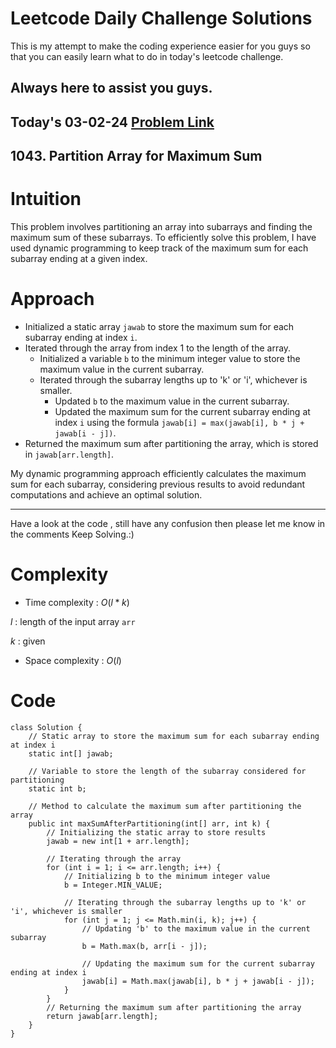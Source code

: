 # Leetcode Daily Challenge Solutions

This is my attempt to make the coding experience easier for you guys so that you can easily learn what to do in today's leetcode challenge.


## Always here to assist you guys.

## Today's 03-02-24 [Problem Link](https://leetcode.com/problems/partition-array-for-maximum-sum/description/?envType=daily-question&envId=2024-02-03)
## 1043. Partition Array for Maximum Sum

# Intuition
<!-- Describe your first thoughts on how to solve this problem. -->
This problem involves partitioning an array into subarrays and finding the maximum sum of these subarrays. To efficiently solve this problem, I have used dynamic programming to keep track of the maximum sum for each subarray ending at a given index.


# Approach
<!-- Describe your approach to solving the problem. -->
- Initialized a static array `jawab` to store the maximum sum for each subarray ending at index `i`.
- Iterated through the array from index 1 to the length of the array.
  - Initialized a variable `b` to the minimum integer value to store the maximum value in the current subarray.
  - Iterated through the subarray lengths up to 'k' or 'i', whichever is smaller.
    - Updated `b` to the maximum value in the current subarray.
    - Updated the maximum sum for the current subarray ending at index `i` using the formula `jawab[i] = max(jawab[i], b * j + jawab[i - j])`.
- Returned the maximum sum after partitioning the array, which is stored in `jawab[arr.length]`.

My dynamic programming approach efficiently calculates the maximum sum for each subarray, considering previous results to avoid redundant computations and achieve an optimal solution.

---
Have a look at the code , still have any confusion then please let me know in the comments
Keep Solving.:)

# Complexity
- Time complexity : $O(l*k)$
<!-- Add your time complexity here, e.g. $$O(n)$$ -->
$l$ : length of the input array `arr`

$k$ : given
- Space complexity :  $O(l)$
<!-- Add your space complexity here, e.g. $$O(n)$$ -->

# Code
```
class Solution {
    // Static array to store the maximum sum for each subarray ending at index i
    static int[] jawab;
    
    // Variable to store the length of the subarray considered for partitioning
    static int b;
    
    // Method to calculate the maximum sum after partitioning the array
    public int maxSumAfterPartitioning(int[] arr, int k) {
        // Initializing the static array to store results
        jawab = new int[1 + arr.length];

        // Iterating through the array
        for (int i = 1; i <= arr.length; i++) {
            // Initializing b to the minimum integer value
            b = Integer.MIN_VALUE;
            
            // Iterating through the subarray lengths up to 'k' or 'i', whichever is smaller
            for (int j = 1; j <= Math.min(i, k); j++) {
                // Updating 'b' to the maximum value in the current subarray
                b = Math.max(b, arr[i - j]);
                
                // Updating the maximum sum for the current subarray ending at index i
                jawab[i] = Math.max(jawab[i], b * j + jawab[i - j]);
            }
        }
        // Returning the maximum sum after partitioning the array
        return jawab[arr.length];
    }
}

```
